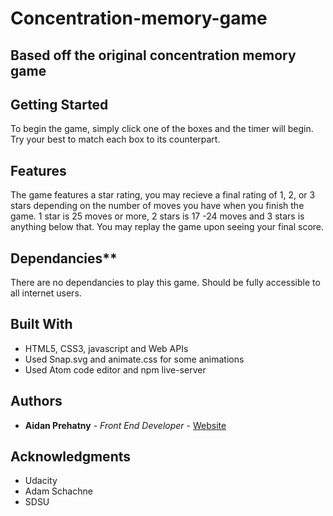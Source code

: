 # Concentration-memory-game
## Based off the original concentration memory game

## Getting Started

To begin the game, simply click one of the boxes and the timer will begin. Try your best to match each box to its counterpart.

## Features

The game features a star rating, you may recieve a final rating of 1, 2, or 3 stars depending on the number of moves you have when
you finish the game. 1 star is 25 moves or more, 2 stars is 17 -24 moves and 3 stars is anything below that. 
You may replay the game upon seeing your final score.

## Dependancies**
There are no dependancies to play this game. Should be fully accessible to all internet users.
## Built With

* HTML5, CSS3, javascript and Web APIs
* Used Snap.svg and animate.css for some animations
* Used Atom code editor and npm live-server

## Authors

* **Aidan Prehatny** - *Front End Developer* - [Website](https://aidanprehatny.com)

## Acknowledgments

* Udacity
* Adam Schachne
* SDSU
